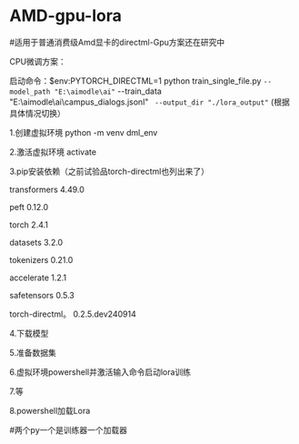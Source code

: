 # AMD-gpu-lora
#适用于普通消费级Amd显卡的directml-Gpu方案还在研究中

CPU微调方案：

启动命令：$env:PYTORCH_DIRECTML=1
python train_single_file.py `
  --model_path "E:\aimodle\ai" `
  --train_data "E:\aimodle\ai\campus_dialogs.jsonl" `
  --output_dir "./lora_output"`
(根据具体情况切换）


1.创建虚拟环境
python -m venv dml_env

2.激活虚拟环境
activate

3.pip安装依赖（之前试验品torch-directml也列出来了）

transformers	         4.49.0  

peft	                 0.12.0  

torch	                 2.4.1  

datasets	             3.2.0  

tokenizers	           0.21.0  

accelerate	           1.2.1  

safetensors	           0.5.3  

torch-directml。        0.2.5.dev240914


4.下载模型

5.准备数据集

6.虚拟环境powershell并激活输入命令启动lora训练

7.等

8.powershell加载Lora


#两个py一个是训练器一个加载器

